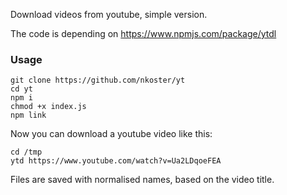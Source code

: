 Download videos from youtube, simple version.

The code is depending on https://www.npmjs.com/package/ytdl

### Usage

```
git clone https://github.com/nkoster/yt
cd yt
npm i
chmod +x index.js
npm link
```

Now you can download a youtube video like this:

```
cd /tmp
ytd https://www.youtube.com/watch?v=Ua2LDqoeFEA
```

Files are saved with normalised names, based on the video title.
